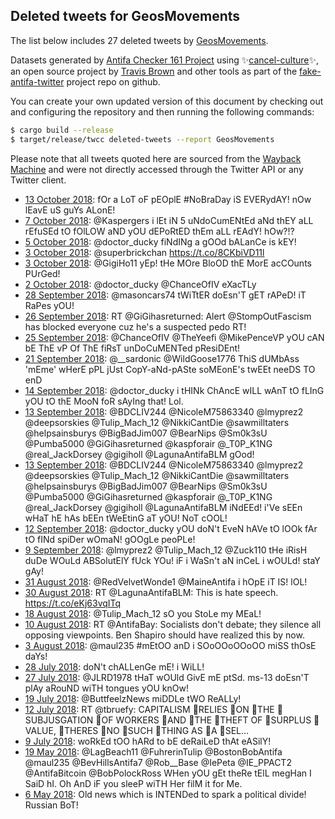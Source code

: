 ## Deleted tweets for GeosMovements

The list below includes 27 deleted tweets by
[GeosMovements](https://twitter.com/GeosMovements).



Datasets generated by [Antifa Checker 161 Project](https://twitter.com/antifacheck161) using ✨[cancel-culture](https://github.com/travisbrown/cancel-culture)✨, an open source project by 
[Travis Brown](https://twitter.com/travisbrown) and other tools as part of the 
[fake-antifa-twitter](https://github.com/antifacheck161/fake-antifa-twitter) project repo on github.

You can create your own updated version of this document by checking out and configuring the
repository and then running the following commands:

```bash
$ cargo build --release
$ target/release/twcc deleted-tweets --report GeosMovements
```

Please note that all tweets quoted here are sourced from the
[Wayback Machine](https://web.archive.org) and were not directly accessed through the Twitter API or
any Twitter client.

* [13 October 2018](https://web.archive.org/web/20181013120158/https://twitter.com/GeosMovements/status/1051080603498663936): fOr a LoT oF pEOplE #NoBraDay iS EVERydAY! nOw lEavE uS guYs ALonE! <!--1051080603498663936-->
* [ 7 October 2018](https://web.archive.org/web/20181007223910/https://twitter.com/GeosMovements/status/1049066632910458880): @Kaspergers i lEt iN 5 uNdoCumENtEd aNd thEY aLL rEfuSEd tO fOlLOW aND yOU dEPoRtED thEm aLL rEAdY! hOw?!? <!--1049066632910458880-->
* [ 5 October 2018](https://web.archive.org/web/20181005225818/https://twitter.com/GeosMovements/status/1048346672273743878): @doctor_ducky fiNdINg a gOOd bALanCe is kEY! <!--1048346672273743878-->
* [ 3 October 2018](https://web.archive.org/web/20181003011043/https://twitter.com/GeosMovements/status/1047292832413888513): @superbrickchan https://t.co/8CKbiVD11l <!--1047292832413888513-->
* [ 3 October 2018](https://web.archive.org/web/20181003003828/https://twitter.com/GeosMovements/status/1047284716444033024): @GigiHo11 yEp! tHe MOre BloOD thE MorE acCOunts PUrGed! <!--1047284716444033024-->
* [ 2 October 2018](https://web.archive.org/web/20181002002142/https://twitter.com/GeosMovements/status/1046918109087641600): @doctor_ducky @ChanceOfIV eXacTLy <!--1046918109087641600-->
* [28 September 2018](https://web.archive.org/web/20180928123050/https://twitter.com/GeosMovements/status/1045652050057592832): @masoncars74 tWiTtER doEsn'T gET rAPeD! iT RaPes yOU! <!--1045652050057592832-->
* [26 September 2018](https://web.archive.org/web/20180926041230/https://twitter.com/GeosMovements/status/1044801864628359168): RT @GiGihasreturned: Alert @StompOutFascism has blocked everyone cuz he's a suspected pedo RT! <!--1044801864628359168-->
* [25 September 2018](https://web.archive.org/web/20180925131420/https://twitter.com/GeosMovements/status/1044575833556430848): @ChanceOfIV @TheYeefi @MikePenceVP yOU cAN bE ThE vP Of ThE fiRsT unDoCuMENTed pResiDEnt! <!--1044575833556430848-->
* [21 September 2018](https://web.archive.org/web/20180921130337/https://twitter.com/GeosMovements/status/1043123585181798400): @__sardonic @WildGoose1776 ThiS dUMbAss 'mEme' wHerE pPL jUst CopY-aNd-pASte soMEonE's twEEt neeDS TO enD <!--1043123585181798400-->
* [14 September 2018](https://web.archive.org/web/20180914235610/https://twitter.com/GeosMovements/status/1040751089681924096): @doctor_ducky i tHINk ChAncE wILL wAnT tO fLInG yOU tO thE MooN foR sAyIng that! Lol. <!--1040751089681924096-->
* [13 September 2018](https://web.archive.org/web/20180913154422/https://twitter.com/GeosMovements/status/1040264936298041344): @BDCLIV244 @NicoleM75863340 @lmyprez2 @deepsorskies @Tulip_Mach_12 @NikkiCantDie @sawmilltaters @helpsainsburys @BigBadJim007 @BearNips @Sm0k3sU @Pumba5000 @GiGihasreturned @kaspforair @_T0P_K1NG @real_JackDorsey @gigiholl @LagunaAntifaBLM gOod! <!--1040264936298041344-->
* [13 September 2018](https://web.archive.org/web/20180913152451/https://twitter.com/GeosMovements/status/1040260024789069824): @BDCLIV244 @NicoleM75863340 @lmyprez2 @deepsorskies @Tulip_Mach_12 @NikkiCantDie @sawmilltaters @helpsainsburys @BigBadJim007 @BearNips @Sm0k3sU @Pumba5000 @GiGihasreturned @kaspforair @_T0P_K1NG @real_JackDorsey @gigiholl @LagunaAntifaBLM iNdEEd! i'Ve sEEn wHaT hE hAs bEEn tWeEtinG aT yOU! NoT cOOL! <!--1040260024789069824-->
* [12 September 2018](https://web.archive.org/web/20180912034105/https://twitter.com/GeosMovements/status/1039720528226004992): @doctor_ducky yOU doN't EveN hAVe tO lOOk fAr tO fINd spiDer wOmaN! gOOgLe peoPLe! <!--1039720528226004992-->
* [ 9 September 2018](https://web.archive.org/web/20180909213804/https://twitter.com/GeosMovements/status/1038904396388679680): @lmyprez2 @Tulip_Mach_12 @Zuck110 tHe iRisH duDe WOuLd ABSolutElY fUck YOu! iF i WaSn't aN inCeL i wOULd! staY gAy! <!--1038904396388679680-->
* [31 August 2018](https://web.archive.org/web/20180831230303/https://twitter.com/GeosMovements/status/1035664292341850113): @RedVelvetWonde1 @MaineAntifa i hOpE iT IS! lOL! <!--1035664292341850113-->
* [30 August 2018](https://web.archive.org/web/20180830113512/https://twitter.com/GeosMovements/status/1035128801368387584): RT @LagunaAntifaBLM: This is hate speech. https://t.co/eKj63vqITq <!--1035128801368387584-->
* [18 August 2018](https://web.archive.org/web/20180818000938/https://twitter.com/GeosMovements/status/1030607618451144706): @Tulip_Mach_12 sO you StoLe my MEaL! <!--1030607618451144706-->
* [10 August 2018](https://web.archive.org/web/20180810103825/https://twitter.com/GeosMovements/status/1027866754029105152): RT @AntifaBay: Socialists don't debate; they silence all opposing viewpoints. Ben Shapiro should have realized this by now. <!--1027866754029105152-->
* [ 3 August 2018](https://web.archive.org/web/20180803124147/https://twitter.com/GeosMovements/status/1025361085237477379): @maul235 #mEtOO anD i SOoOOoOOoOO miSS thOsE daYs! <!--1025361085237477379-->
* [28 July 2018](https://web.archive.org/web/20180728104713/https://twitter.com/GeosMovements/status/1023157926385606658): doN't chALLenGe mE! i WiLL! <!--1023157926385606658-->
* [27 July 2018](https://web.archive.org/web/20180727024822/https://twitter.com/GeosMovements/status/1022675031975972865): @JLRD1978 tHaT wOUld GivE mE ptSd. ms-13 doEsn'T plAy aRouND wiTH tongues yOU knOw! <!--1022675031975972865-->
* [19 July 2018](https://web.archive.org/web/20180719040802/https://twitter.com/GeosMovements/status/1019795977815973890): @ButtfeelzNews miDDLe tWO ReALLy! <!--1019795977815973890-->
* [12 July 2018](https://web.archive.org/web/20180712131046/https://twitter.com/GeosMovements/status/1017395846063812608): RT @tbruefy: CAPITALISM 👏RELIES 👏ON 👏THE 👏SUBJUSGATION 👏OF WORKERS 👏AND 👏THE 👏THEFT OF 👏SURPLUS 👏VALUE, 👏THERES 👏NO 👏SUCH 👏THING AS 👏A 👏SEL… <!--1017395846063812608-->
* [ 9 July 2018](https://web.archive.org/web/20180709121156/https://twitter.com/GeosMovements/status/1016293849386414080): woRkEd tOO hARd to bE deRaiLeD thAt eASilY! <!--1016293849386414080-->
* [19 May 2018](https://web.archive.org/web/20180519110205/https://twitter.com/GeosMovements/status/997794517100236801): @LagBeach11 @FuhrerinTulip @BostonBobAntifa @maul235 @BevHillsAntifa7 @Rob__Base @IePeta @IE_PPACT2 @AntifaBitcoin @BobPolockRoss WHen yOU gEt theRe tElL megHan I SaiD hI. Oh AnD iF you sleeP wiTH Her filM it for Me. <!--997794517100236801-->
* [ 6 May 2018](https://web.archive.org/web/20180506111621/https://twitter.com/GeosMovements/status/993085323285598208): Old news which is INTENDed to spark a political divide! Russian BoT! <!--993085323285598208-->
